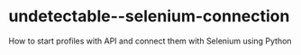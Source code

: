 # undetectable--selenium-connection
How to start profiles with API and connect them with Selenium using Python
